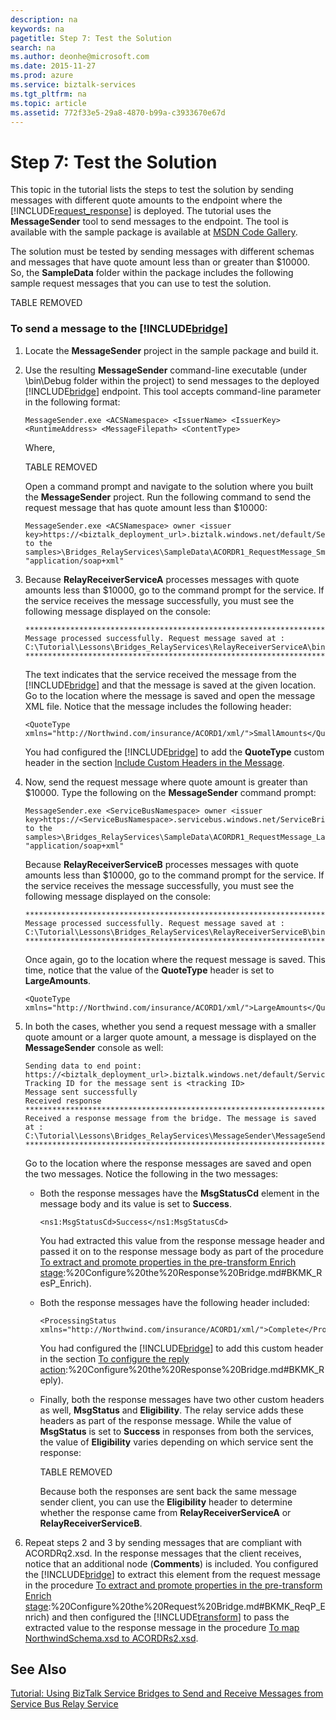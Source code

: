 ```yaml
---
description: na
keywords: na
pagetitle: Step 7: Test the Solution
search: na
ms.author: deonhe@microsoft.com
ms.date: 2015-11-27
ms.prod: azure
ms.service: biztalk-services
ms.tgt_pltfrm: na
ms.topic: article
ms.assetid: 772f33e5-29a8-4870-b99a-c3933670e67d
---
```

# Step 7: Test the Solution
This topic in the tutorial lists the steps to test the solution by sending messages with different quote amounts to the endpoint where the [!INCLUDE[request_response](/Token/request_response_md.md)] is deployed. The tutorial uses the **MessageSender** tool to send messages to the endpoint. The tool is available with the sample package is available at [MSDN Code Gallery](http://go.microsoft.com/fwlink/?LinkId=252395).

The solution must be tested by sending messages with different schemas and messages that have quote amount less than or greater than $10000. So, the **SampleData** folder within the package includes the following sample request messages that you can use to test the solution.

TABLE REMOVED

### To send a message to the [!INCLUDE[bridge](/Token/bridge_md.md)]

1. Locate the **MessageSender** project in the sample package and build it.

2. Use the resulting **MessageSender** command-line executable (under \bin\Debug folder within the project) to send messages to the deployed [!INCLUDE[bridge](/Token/bridge_md.md)] endpoint. This tool accepts command-line parameter in the following format:

   ```
   MessageSender.exe <ACSNamespace> <IssuerName> <IssuerKey> <RuntimeAddress> <MessageFilepath> <ContentType>
   ```
   Where,

   TABLE REMOVED

   Open a command prompt and navigate to the solution where you built the **MessageSender** project. Run the following command to send the request message that has quote amount less than $10000:

   ```
   MessageSender.exe <ACSNamespace> owner <issuer key>https://<biztalk_deployment_url>.biztalk.windows.net/default/ServiceBridge<path to the samples>\Bridges_RelayServices\SampleData\ACORDR1_RequestMessage_SmallAmount.xml "application/soap+xml"
   ```

3. Because **RelayReceiverServiceA** processes messages with quote amounts less than $10000, go to the command prompt for the service. If the service receives the message successfully, you must see the following message displayed on the console:

   ```
   *************************************************************************
   Message processed successfully. Request message saved at : 
   C:\Tutorial\Lessons\Bridges_RelayServices\RelayReceiverServiceA\bin\Debug\Received_Message<unique_number>.xml
   *************************************************************************
   ```
   The text indicates that the service received the message from the [!INCLUDE[bridge](/Token/bridge_md.md)] and that the message is saved at the given location. Go to the location where the message is saved and open the message XML file. Notice that the message includes the following header:

   ```
   <QuoteType xmlns="http://Northwind.com/insurance/ACORD1/xml/">SmallAmounts</QuoteType>
   ```
   You had configured the [!INCLUDE[bridge](/Token/bridge_md.md)] to add the **QuoteType** custom header in the section [Include Custom Headers in the Message](/Topic/Step_5__Connect_Bridge_and_Services.md#BKMK_RouteAction).

4. Now, send the request message where quote amount is greater than $10000. Type the following on the **MessageSender** command prompt:

   ```
   MessageSender.exe <ServiceBusNamespace> owner <issuer key>https://<ServiceBusNamespace>.servicebus.windows.net/ServiceBridge<path to the samples>\Bridges_RelayServices\SampleData\ACORDR1_RequestMessage_LargeAmount.xml "application/soap+xml"
   ```
   Because **RelayReceiverServiceB** processes messages with quote amounts less than $10000, go to the command prompt for the service. If the service receives the message successfully, you must see the following message displayed on the console:

   ```
   *************************************************************************
   Message processed successfully. Request message saved at :
   C:\Tutorial\Lessons\Bridges_RelayServices\RelayReceiverServiceB\bin\Debug\Received_Message<unique_number>.xml
   *************************************************************************
   ```
   Once again, go to the location where the request message is saved. This time, notice that the value of the **QuoteType** header is set to **LargeAmounts**.

   ```
   <QuoteType xmlns="http://Northwind.com/insurance/ACORD1/xml/">LargeAmounts</QuoteType>
   ```

5. In both the cases, whether you send a request message with a smaller quote amount or a larger quote amount, a message is displayed on the **MessageSender** console as well:

   ```
   Sending data to end point: https://<biztalk_deployment_url>.biztalk.windows.net/default/ServiceBridge
   Tracking ID for the message sent is <tracking ID>
   Message sent successfully
   Received response
   ********************************************************************************
   Received a response message from the bridge. The message is saved at : 
   C:\Tutorial\Lessons\Bridges_RelayServices\MessageSender\MessageSender\bin\Debug\Response_Message<unique_number>.xml
   ********************************************************************************
   ```
   Go to the location where the response messages are saved and open the two messages. Notice the following in the two messages:

   - Both the response messages have the **MsgStatusCd** element in the message body and its value is set to **Success**.

      ```
      <ns1:MsgStatusCd>Success</ns1:MsgStatusCd>
      ```
      You had extracted this value from the response message header and passed it on to the response message body as part of the procedure [To extract and promote properties in the pre-transform Enrich stage](/Topic/Step_4_b):%20Configure%20the%20Response%20Bridge.md#BKMK_ResP_Enrich).

   - Both the response messages have the following header included:

      ```
      <ProcessingStatus xmlns="http://Northwind.com/insurance/ACORD1/xml/">Complete</ProcessingStatus>
      ```
      You had configured the [!INCLUDE[bridge](/Token/bridge_md.md)] to add this custom header in the section [To configure the reply action](/Topic/Step_4_b):%20Configure%20the%20Response%20Bridge.md#BKMK_Reply).

   - Finally, both the response messages have two other custom headers as well, **MsgStatus** and **Eligibility**. The relay service adds these headers as part of the response message. While the value of **MsgStatus** is set to **Success** in responses from both the services, the value of **Eligibility** varies depending on which service sent the response:

      TABLE REMOVED

      Because both the responses are sent back the same message sender client, you can use the **Eligibility** header to determine whether the response came from **RelayReceiverServiceA** or **RelayReceiverServiceB**.

6. Repeat steps 2 and 3 by sending messages that are compliant with ACORDRq2.xsd. In the response messages that the client receives, notice that an additional node (**Comments**) is included. You configured the [!INCLUDE[bridge](/Token/bridge_md.md)] to extract this element from the request message in the procedure [To extract and promote properties in the pre-transform Enrich stage](/Topic/Step_4_a):%20Configure%20the%20Request%20Bridge.md#BKMK_ReqP_Enrich) and then configured the [!INCLUDE[transform](/Token/transform_md.md)] to pass the extracted value to the response message in the procedure [To map NorthwindSchema.xsd to ACORDRs2.xsd](/Topic/Step_3__Add_Artifacts_to_the_Project.md#BKMK_TransformRes2).

## See Also
[Tutorial: Using BizTalk Service Bridges to Send and Receive Messages from Service Bus Relay Service](/Topic/Tutorial__Using_BizTalk_Service_Bridges_to_Send_and_Receive_Messages_from_Service_Bus_Relay_Service.md)

